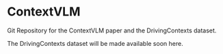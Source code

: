 # ContextVLM
Git Repository for the ContextVLM paper and the DrivingContexts dataset.

The DrivingContexts dataset will be made available soon here.
